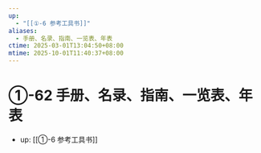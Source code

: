 ```yaml
---
up:
  - "[[①-6 参考工具书]]"
aliases:
  - 手册、名录、指南、一览表、年表
ctime: 2025-03-01T13:04:50+08:00
mtime: 2025-10-01T11:40:37+08:00
---
```


# ①-62 手册、名录、指南、一览表、年表

- up: [[①-6 参考工具书]]
